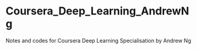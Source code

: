 # Coursera_Deep_Learning_AndrewNg
Notes and codes for Coursera Deep Learning Specialisation by Andrew Ng

